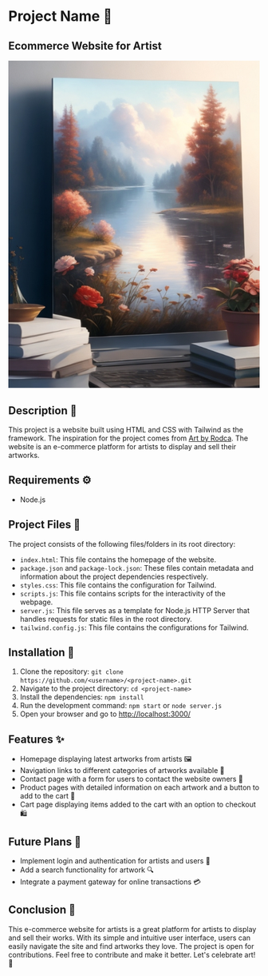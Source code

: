 # Project Name 🎨
## Ecommerce Website for Artist

![Artwork](./public/DreamShaper_v5_A_beautiful_and_dreamy_representational_picture_1.jpg)

## Description 📜
This project is a website built using HTML and CSS with Tailwind as the framework. The inspiration for the project comes from [Art by Rodca](https://artbyrodca.com/). The website is an e-commerce platform for artists to display and sell their artworks.

## Requirements ⚙️
- Node.js

## Project Files 📂
The project consists of the following files/folders in its root directory:

- `index.html`: This file contains the homepage of the website.
- `package.json` and `package-lock.json`: These files contain metadata and information about the project dependencies respectively.
- `styles.css`: This file contains the configuration for Tailwind.
- `scripts.js`: This file contains scripts for the interactivity of the webpage.
- `server.js`: This file serves as a template for Node.js HTTP Server that handles requests for static files in the root directory.
- `tailwind.config.js`: This file contains the configurations for Tailwind.

## Installation 🚀
1. Clone the repository: `git clone https://github.com/<username>/<project-name>.git`
2. Navigate to the project directory: `cd <project-name>`
3. Install the dependencies: `npm install`
4. Run the development command: `npm start` or `node server.js`
5. Open your browser and go to [http://localhost:3000/](http://localhost:3000/)

## Features ✨
- Homepage displaying latest artworks from artists 🖼️
- Navigation links to different categories of artworks available 🎨
- Contact page with a form for users to contact the website owners 📧
- Product pages with detailed information on each artwork and a button to add to the cart 🛒
- Cart page displaying items added to the cart with an option to checkout 🛍️

## Future Plans 🚀
- Implement login and authentication for artists and users 🔐
- Add a search functionality for artwork 🔍
- Integrate a payment gateway for online transactions 💳

## Conclusion 🌟
This e-commerce website for artists is a great platform for artists to display and sell their works. With its simple and intuitive user interface, users can easily navigate the site and find artworks they love. The project is open for contributions. Feel free to contribute and make it better. Let's celebrate art! 🎉